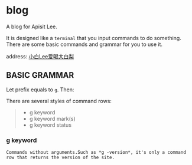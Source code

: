 # blog
A blog for Apisit Lee.

It is designed like a `terminal` that you input commands to do something. There are some basic commands and grammar for you to use it.

address: [小白Lee爱喝大白梨](http://hxlee.github.io/blog)

## BASIC GRAMMAR
Let prefix equals to `g`. Then:

There are several styles of command rows: 

> * g keyword
> * g keyword mark(s)
> * g keyword status

### g keyword
```
Commands without arguments.Such as *g -version*, it's only a command row that returns the version of the site.
```
